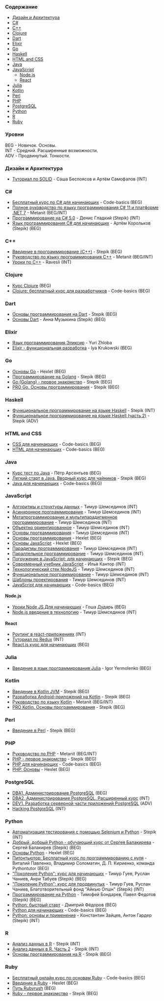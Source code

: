 ### Cодержание

* [Дизайн и Aрхитектура](#design-architecture)
* [C#](#csharp)
* [C++](#cpp)
* [Clojure](#clojure)
* [Dart](#dart)
* [Elixir](#elixir)
* [Go](#go)
* [Haskell](#haskell)
* [HTML and CSS](#html-and-css)
* [Java](#java)
* [JavaScript](#javascript)
    * [Node.js](#nodejs)
    * [React](#react)
* [Julia](#julia)
* [Kotlin](#kotlin)
* [Perl](#perl)
* [PHP](#php)
* [PostgreSQL](#postgresql)
* [Python](#python)
* [R](#r)
* [Ruby](#ruby)


### Уровни

BEG - Hовичок. Основы.    
INT - Cредний. Расширенные возможности.    
ADV - Продвинутый. Тонкости.


### <a id="design-architecture"></a>Дизайн и Aрхитектура

* [Туториал по SOLID](https://ota-solid.now.sh) - Саша Беспоясов и Артём Самофалов (INT)


### <a id="csharp"></a>C#

* [Бесплатный курс по C# для начинающих](https://code-basics.com/ru/languages/csharp) - Code-basics (BEG)
* [Полное руководство по языку программирования С# 11 и платформе .NET 7](https://metanit.com/sharp/tutorial/) - Metanit (BEG/INT)
* [Программирование на C# 5.0](https://stepik.org/course/4143) - Денис Гладкий (Stepik) (INT)
* [Язык программирования C# для начинающих](https://stepik.org/course/99426) - Артём Корольков (Stepik) (BEG)


### <a id="cpp"></a>C++

* [Введение в программирование (C++)](https://stepik.org/course/363) - Stepik (BEG)
* [Руководство по языку программирования C++](https://metanit.com/cpp/tutorial/) - Metanit (BEG/INT)
* [Уроки по С++](https://ravesli.com/uroki-cpp) - Ravesli (INT)


### Clojure

* [Курс Clojure](https://clojurecourse.by) (BEG)
* [Clojure: бесплатный курс для разработчиков](https://code-basics.com/ru/languages/clojure) - Code-basics (BEG)


### Dart

* [Основы программирования на Dart](https://stepik.org/course/109361) - Stepik (BEG)
* [Основы Dart](https://stepik.org/course/92982) - Анна Музыкина (Stepik) (BEG)


### Elixir

* [Язык программирования Эликсир](https://github.com/yzh44yzh/elixir_course) - Yuri Zhloba
* [Elixir - функциональная разработка](https://www.youtube.com/watch?v=lZtdNCkevVw&list=PLWlFXymvoaJ_SWXOOm2JSqv86ZBkQ9-zo) - lya Krukowski (BEG)


### Go

* [Основы Go](https://ru.hexlet.io/courses/go-basics) - Hexlet (BEG)
* [Программирование на Golang](https://stepik.org/course/54403) - Stepik (BEG)
* [Go (Golang) - первое знакомство](https://stepik.org/course/100208) - Stepik (BEG)
* [PRO Go. Основы программирования](https://stepik.org/course/158385) - Stepik (BEG)


### Haskell

* [Функциональное программирование на языке Haskell](https://stepik.org/course/75) - Stepik (INT)
* [Функциональное программирование на языке Haskell (часть 2)](https://stepik.org/course/693) - Stepik (ADV)


### HTML and CSS

* [CSS для начинающих](https://ru.code-basics.com/languages/css) - Code-basics (BEG)
* [HTML для начинающих](https://ru.code-basics.com/languages/html) - Code-basics (BEG)


### Java

* [Курс тест по Java](https://github.com/peterarsentev/course_test) - Пётр Арсентьев (BEG)
* [Легкий старт в Java. Вводный курс для чайников](https://stepik.org/course/90684) - Stepik (BEG)
* [Java для начинающих](https://ru.code-basics.com/languages/java) - Code-basics (BEG)


### JavaScript

* [Алгоритмы и структуры данных](https://github.com/HowProgrammingWorks/Index/blob/master/Courses/AlgAndData.md) - Тимур Шемсединов (INT)
* [Асинхронное программирование](https://github.com/HowProgrammingWorks/Index/blob/master/Courses/Asynchronous.md) - Тимур Шемсединов (INT)
* [Метапрограммирование и мультипарадигменное программирование](https://github.com/HowProgrammingWorks/Index/blob/master/Courses/Metaprogramming.md) - Тимур Шемсединов (INT)
* [Объектно ориентированное](https://github.com/HowProgrammingWorks/Index/blob/master/Courses/OOP.md) - Тимур Шемсединов (INT)
* [Основы программирования](https://www.youtube.com/playlist?list=PLHhi8ymDMrQZad6JDh6HRzY1Wz5WB34w0) - Тимур Шемсединов (INT)
* [Основы программирования](https://ru.hexlet.io/courses/programming-basics) - Hexlet (BEG)
* [Основы JavaScript](https://ru.hexlet.io/courses/js-basics) - Hexlet (BEG)
* [Парадигмы программирования](https://github.com/HowProgrammingWorks/Index/blob/master/Courses/Paradigms.md) - Тимур Шемсединов (INT)
* [Параллельное программирование](https://github.com/HowProgrammingWorks/Index/blob/master/Courses/Parallel.md) - Тимур Шемсединов (INT)
* [Погружение в JavaScript: для начинающих](https://stepik.org/course/180784) - Stepik (BEG)
* [Современный учебник JavaScript](https://learn.javascript.ru) - Илья Кантор (INT)
* [Технологический стек NodeJS](https://github.com/HowProgrammingWorks/Index/blob/master/Courses/NodeJS.md) - Тимур Шемсединов (INT)
* [Функциональное программирование](https://github.com/HowProgrammingWorks/Index/blob/master/Courses/Functional.md) - Тимур Шемсединов (INT)
* [Шаблоны проектирования](https://github.com/HowProgrammingWorks/Index/blob/master/Courses/Patterns.md) - Тимур Шемсединов (INT)
* [JavaScript для начинающих](https://ru.code-basics.com/languages/javascript) - Code-basics (BEG)


#### Node.js

* [Уроки Node JS Для начинающих](https://www.youtube.com/playlist?list=PL0lO_mIqDDFX0qH9w5YQIDV6Wxy0oawet) - Гоша Дударь (BEG)
* [Node.js введение в технологию](https://www.youtube.com/playlist?list=PLHhi8ymDMrQZmXEqIIlq2S9-Ibh9b_-rQ) - Тимур Шемсединов (INT)


#### React

* [Роутинг в react-приложениях](https://max-frontend.gitbook.io/react-router-course-ru/) (INT)
* [Туториал по Redux](https://max-frontend.gitbook.io/redux-course-ru-v2/) (INT)
* [React.js курс для начинающих](https://max-frontend.gitbook.io/react-course-ru-v2/) (BEG)


### Julia

* [Введение в язык программирования Julia](https://github.com/YermolenkoIgor/Julia_tutorial_rus) - Igor Yermolenko (BEG)


### Kotlin

* [Введение в Kotlin JVM](https://stepik.org/course/5448) - Stepik (BEG)
* [Разработка Android-приложений на Kotlin](https://stepik.org/course/4792) - Stepik (BEG)
* [Руководство по языку Kotlin](https://metanit.com/kotlin/tutorial/) - Metanit (BEG/INT)
* [PRO Kotlin. Основы программирования](https://stepik.org/course/131507) - Stepik (BEG)


### Perl

* [Введение в Perl](https://stepik.org/course/3039) - Stepik (BEG)


### PHP

* [Руководство по PHP](https://metanit.com/php/tutorial/) - Metanit (BEG/INT)
* [PHP - первое знакомство](https://stepik.org/course/87314) - Stepik (BEG)
* [PHP для начинающих](https://ru.code-basics.com/languages/php) - Code-basics (BEG)
* [PHP: Основы](https://ru.hexlet.io/courses/php-basics) - Hexlet (BEG)


### PostgreSQL

* [DBA1. Администрирование PostgreSQL](https://postgrespro.ru/education/courses/DBA1) (BEG)
* [DBA2. Администрирование PostgreSQL. Расширенный курс](https://postgrespro.ru/education/courses/DBA2) (INT)
* [DEV1. Разработка серверной части приложений PostgreSQL](https://postgrespro.ru/education/courses/DEV1) (ADV)
* [Hacking PostgreSQL](https://postgrespro.ru/education/courses/hacking) (INT)


### Python

* [Автоматизация тестирования с помощью Selenium и Python](https://stepik.org/course/575) - Stepik (INT)
* [Добрый, добрый Python - обучающий курс от Сергея Балакирева](https://stepik.org/course/100707) - Сергей Балакирев (Stepik) (BEG)
* [Основы Python](https://ru.hexlet.io/courses/python-basics) - Hexlet (BEG)
* [Питонтьютор: Бесплатный курс по программированию с нуля](https://pythontutor.ru) - Виталий Павленко, Владимир Соломатин, Д. П. Кириенко, команда Pythontutor (BEG)
* ["Поколение Python": курс для начинающих](https://stepik.org/course/58852) - Тимур Гуев, Руслан Чаниев, Анри Табуев (Stepik) (BEG)
* ["Поколение Python": курс для продвинутых](https://stepik.org/course/68343) - Тимур Гуев, Руслан Чаниев, Благотворительный фонд "Айкью Опшн" (Stepik) (INT)
* [Программирование на Python](https://stepik.org/course/67) - Тимофей Бондарев, Павел Федотов (Stepik) (BEG)
* [Python: быстрый старт](http://dfedorov.spb.ru/python3) - Дмитрий Фёдоров (BEG)
* [Python для начинающих](https://ru.code-basics.com/languages/python) - Code-basics (BEG)
* [Python: основы и применение](https://stepik.org/course/512) - Константин Зайцев, Антон Гардер (Stepik) (INT)


### R

* [Анализ данных в R](https://stepik.org/course/129) - Stepik (INT)
* [Анализ данных в R. Часть 2](https://stepik.org/course/724) - Stepik (INT)
* [Основы программирования на R](https://stepik.org/course/497) - Stepik (BEG)


### Ruby

* [Бесплатный онлайн курс по основам Ruby](https://code-basics.com/ru/languages/ruby) - Code-basics (BEG)
* [Введение в Ruby](https://ru.hexlet.io/courses/ruby) - Hexlet (BEG)
* [Путь Rubyrush](https://rubyrush.ru/steps) (BEG)
* [Ruby - первое знакомство](https://stepik.org/course/87996) - Stepik (BEG)

